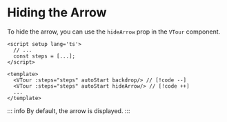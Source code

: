 # Hiding the Arrow

To hide the arrow, you can use the `hideArrow` prop in the `VTour` component.

```vue
<script setup lang='ts'>
  // ...
  const steps = [...];
</script>

<template>
  <VTour :steps="steps" autoStart backdrop/> // [!code --]
  <VTour :steps="steps" autoStart hideArrow/> // [!code ++]
  ...
</template>
```

::: info
By default, the arrow is displayed.
:::
